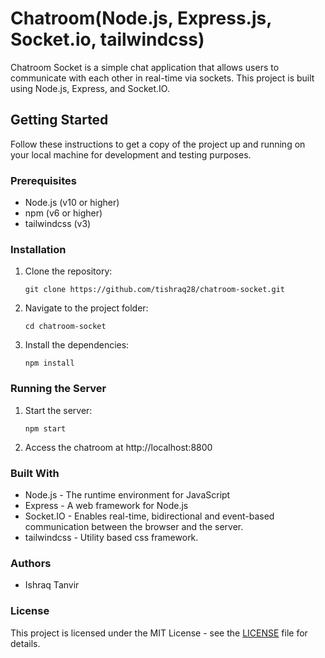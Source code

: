 # Chatroom(Node.js, Express.js, Socket.io, tailwindcss)

Chatroom Socket is a simple chat application that allows users to communicate with each other in real-time via sockets. This project is built using Node.js, Express, and Socket.IO.

## Getting Started

Follow these instructions to get a copy of the project up and running on your local machine for development and testing purposes.

### Prerequisites

- Node.js (v10 or higher)
- npm (v6 or higher)
- tailwindcss (v3)

### Installation

1. Clone the repository:

   ```
   git clone https://github.com/tishraq28/chatroom-socket.git
   ```

2. Navigate to the project folder:

   ```
   cd chatroom-socket
   ```

3. Install the dependencies:

   ```
   npm install
   ```

### Running the Server

1. Start the server:

   ```
   npm start
   ```

2. Access the chatroom at http://localhost:8800

### Built With

- Node.js - The runtime environment for JavaScript
- Express - A web framework for Node.js
- Socket.IO - Enables real-time, bidirectional and event-based communication between the browser and the server.
- tailwindcss - Utility based css framework.

### Authors

- Ishraq Tanvir

### License

This project is licensed under the MIT License - see the [LICENSE](https://github.com/tishraq28/chatroom-socket/blob/master/LICENSE) file for details.

